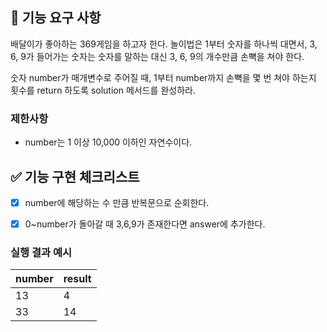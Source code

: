 ## 🚀 기능 요구 사항

배달이가 좋아하는 369게임을 하고자 한다. 놀이법은 1부터 숫자를 하나씩 대면서, 3, 6, 9가 들어가는 숫자는 숫자를 말하는 대신 3, 6, 9의 개수만큼 손뼉을 쳐야 한다.

숫자 number가 매개변수로 주어질 때, 1부터 number까지 손뼉을 몇 번 쳐야 하는지 횟수를 return 하도록 solution 메서드를 완성하라.

### 제한사항

- number는 1 이상 10,000 이하인 자연수이다.

## ✅ 기능 구현 체크리스트

 - [x] number에 해당하는 수 만큼 반복문으로 순회한다.
 - [x] 0~number가 돌아갈 때 3,6,9가 존재한다면 answer에 추가한다.




### 실행 결과 예시

| number | result |
| --- | --- |
| 13 | 4 |
| 33 | 14 |
